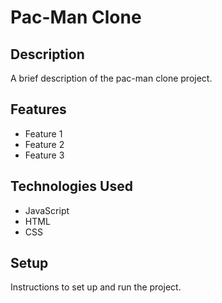 # Pac-Man Clone

## Description

A brief description of the pac-man clone project.

## Features

- Feature 1
- Feature 2
- Feature 3

## Technologies Used

- JavaScript
- HTML
- CSS

## Setup

Instructions to set up and run the project.
